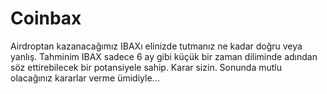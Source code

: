 # Coinbax
Airdroptan kazanacağımız IBAXı  elinizde tutmanız ne kadar doğru veya yanlış. Tahminim IBAX sadece 6 ay gibi küçük bir zaman diliminde adından söz ettirebilecek bir potansiyele sahip. Karar sizin. Sonunda mutlu olacağınız kararlar verme ümidiyle... 
